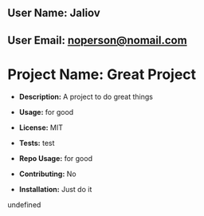 

## User Name: Jaliov

## User Email: noperson@nomail.com

# Project Name: Great Project

* **Description:** A project to do great things
       
* **Usage:** for good
        
* **License:** MIT

* **Tests:** test

* **Repo Usage:** for good
        
* **Contributing:**  No

* **Installation:** Just do it
        
 undefined
     
